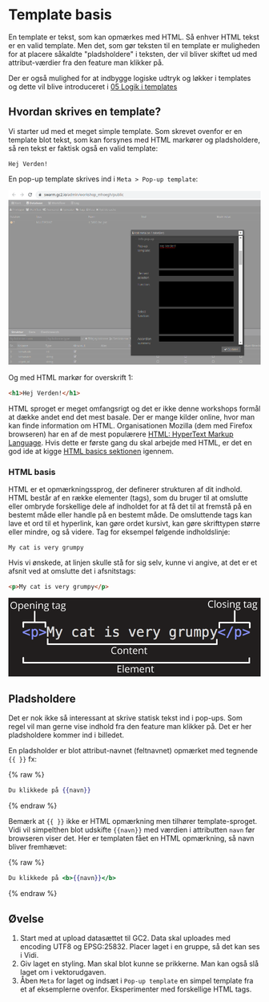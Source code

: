 # Template basis

En template er tekst, som kan opmærkes med HTML. Så enhver HTML tekst er en valid template. Men det, som gør teksten til 
en template er muligheden for at placere såkaldte "pladsholdere" i teksten, der vil bliver skiftet ud med attribut-værdier 
fra den feature man klikker på.   

Der er også mulighed for at indbygge logiske udtryk og løkker i templates og dette vil blive introduceret i [05 Logik i templates](../05-Logik-i-itemplates)   

## Hvordan skrives en template?

Vi starter ud med et meget simple template. Som skrevet ovenfor er en template blot tekst, som kan forsynes med HTML markører 
og pladsholdere, så ren tekst er faktisk også en valid template:

```text
Hej Verden!
```

En pop-up template skrives ind i `Meta > Pop-up template`:

![Pop-up template i Meta](../assets/meta.png)

Og med HTML markør for overskrift 1:

```html
<h1>Hej Verden!</h1>
```

HTML sproget er meget omfangsrigt og det er ikke denne workshops formål at dække andet end det mest basale. Der er mange 
kilder online, hvor man kan finde information om HTML. Organisationen Mozilla (dem med Firefox browseren) har en af de mest 
populærere [HTML: HyperText Markup Language](https://developer.mozilla.org/en-US/docs/Web/HTML). Hvis dette er første gang 
du skal arbejde med HTML, er det en god ide at kigge [HTML basics sektionen](https://developer.mozilla.org/en-US/docs/Learn/Getting_started_with_the_web/HTML_basics) igennem.

### HTML basis

HTML er et opmærkningssprog, der definerer strukturen af dit indhold. HTML består af en række elementer (tags), som du bruger til
at omslutte eller ombryde forskellige dele af indholdet for at få det til at fremstå på en bestemt måde eller handle på
en bestemt måde. De omsluttende tags kan lave et ord til et hyperlink, kan gøre ordet kursivt, kan gøre
skrifttypen større eller mindre, og så videre. Tag for eksempel følgende indholdslinje:

```text
My cat is very grumpy
```

Hvis vi ønskede, at linjen skulle stå for sig selv, kunne vi angive, at det er et afsnit ved at omslutte det i afsnitstags:

```html
<p>My cat is very grumpy</p>
```

![](../assets/grumpy-cat-small.png)

## Pladsholdere

Det er nok ikke så interessant at skrive statisk tekst ind i pop-ups. Som regel vil man gerne vise indhold fra den feature 
man klikker på. Det er her pladsholdere kommer ind i billedet.   

En pladsholder er blot attribut-navnet (feltnavnet) opmærket med tegnende `{{ }}` fx:

{% raw %}
```handlebars
Du klikkede på {{navn}}
```
{% endraw %}

Bemærk at `{{ }}` ikke er HTML opmærkning men tilhører template-sproget. Vidi vil simpelthen blot udskifte `{{navn}}` med 
værdien i attributten `navn` før browseren viser det. Her er templaten fået en HTML opmærkning, så navn bliver fremhævet:

{% raw %}
```handlebars
Du klikkede på <b>{{navn}}</b>
```
{% endraw %}

## Øvelse

1. Start med at upload datasættet til GC2. Data skal uploades med encoding UTF8 og EPSG:25832. Placer laget i en gruppe, så det kan ses i Vidi.
2. Giv laget en styling. Man skal blot kunne se prikkerne. Man kan også slå laget om i vektorudgaven.
3. Åben `Meta` for laget og indsæt i `Pop-up template` en simpel template fra et af eksemplerne ovenfor. Eksperimenter med forskellige HTML tags. 
